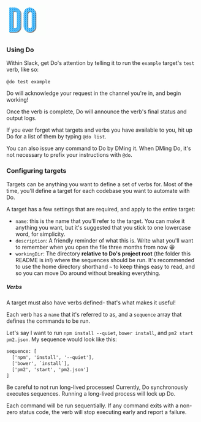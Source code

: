 ![Do](/Qu1p1k8j.gif)

### Using Do

Within Slack, get Do's attention by telling it to run the `example` target's `test` verb, like so:

`@do test example`

Do will acknowledge your request in the channel you're in, and begin working!

Once the verb is complete, Do will announce the verb's final status and output logs.

If you ever forget what targets and verbs you have available to you, hit up Do for a list of them by typing `@do list`.

You can also issue any command to Do by DMing it. When DMing Do, it's not necessary to prefix your instructions with `@do`.

### Configuring targets

Targets can be anything you want to define a set of verbs for. Most of the time, you'll define a target for each codebase you want to automate with Do.

A target has a few settings that are required, and apply to the entire target:

- `name`: this is the name that you'll refer to the target. You can make it anything you want, but it's suggested that you stick to one lowercase word, for simplicity.
- `description`: A friendly reminder of what this is. Write what you'll want to remember when you open the file three months from now 😀
- `workingDir`: The directory **relative to Do's project root** (the folder this README is in!) where the sequences should be run. It's recommended to use the home directory shorthand `~` to keep things easy to read, and so you can move Do around without breaking everything.

##### Verbs

A target must also have verbs defined- that's what makes it useful!

Each verb has a `name` that it's referred to as, and a `sequence` array that defines the commands to be run.

Let's say I want to run `npm install --quiet`, `bower install`, and `pm2 start pm2.json`. My sequence would look like this:

```
sequence: [
  ['npm', 'install', '--quiet'],
  ['bower', `install`],
  ['pm2', 'start', 'pm2.json']
]
```

Be careful to not run long-lived processes! Currently, Do synchronously executes sequences. Running a long-lived process will lock up Do.

Each command will be run sequentially. If any command exits with a non-zero status code, the verb will stop executing early and report a failure.
